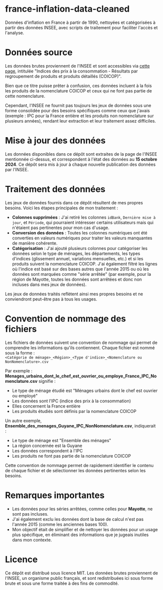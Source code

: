 # france-inflation-data-cleaned
Données d'inflation en France à partir de 1990, nettoyées et catégorisées à partir des données INSEE, avec scripts de traitement pour faciliter l'accès et l'analyse.


# Données source

Les données brutes proviennent de l'INSEE et sont accessibles via [cette page](https://www.insee.fr/fr/statistiques/series/102342213), intitulée "Indices des prix à la consommation - Résultats par regroupement de produits et produits détaillés (COICOP)". 

Bien que ce titre puisse prêter à confusion, ces données incluent à la fois les produits de la nomenclature COICOP et ceux qui ne font pas partie de cette nomenclature. 

Cependant, l'INSEE ne fournit pas toujours les jeux de données sous une forme consolidée pour des besoins spécifiques comme ceux que j'avais (exemple : IPC pour la France entière et les produits non nomenclature sur plusieurs années), rendant leur extraction et leur traitement assez difficiles.

# Mise à jour des données

Les données disponibles dans ce dépôt sont extraites de la page de l'INSEE mentionnée ci-dessus, et correspondent à l'état des données au **15 octobre 2024**. Ce dépôt sera mis à jour à chaque nouvelle publication des données par l'INSEE.

# Traitement des données

Les jeux de données fournis dans ce dépôt résultent de mes propres besoins. Voici les étapes principales de mon traitement :

- **Colonnes supprimées** : J'ai retiré les colonnes `idBank`, `Dernière mise à jour`, et `Période`, qui pourraient intéresser certains utilisateurs mais qui n'étaient pas pertinentes pour mon cas d'usage.
- **Conversion des données** : Toutes les colonnes numériques ont été converties en valeurs numériques pour traiter les valeurs manquantes de manière cohérente.
- **Catégorisation** : J'ai ajouté plusieurs colonnes pour catégoriser les données selon le type de ménages, les départements, les types d'indices (glissement annuel, variations mensuelles, etc.) et si les produits suivent la nomenclature COICOP. J'ai également filtré les lignes où l'indice est basé sur des bases autres que l'année 2015 ou où les données sont marquées comme "série arrêtée" (par exemple, pour la région de Mayotte, toutes les données sont arrêtées et donc non incluses dans mes jeux de données).

Les jeux de données traités reflètent ainsi mes propres besoins et ne conviendront peut-être pas à tous les usages.

# Convention de nommage des fichiers

Les fichiers de données suivent une convention de nommage qui permet de comprendre les informations qu'ils contiennent. Chaque fichier est nommé sous la forme :  
`<Catégorie de ménage>_<Région>_<Type d'indice>_<Nomenclature ou NonNomenclature>.csv`

Par exemple :  
**Menages_urbains_dont_le_chef_est_ouvrier_ou_employe_France_IPC_Nomenclature.csv** signifie :
- Le type de ménage étudié est "Ménages urbains dont le chef est ouvrier ou employé"
- Les données sont l'IPC (indice des prix à la consommation)
- Elles concernent la France entière
- Les produits étudiés sont définis par la nomenclature COICOP

Un autre exemple, **Ensemble_des_menages_Guyane_IPC_NonNomenclature.csv**, indiquerait :
- Le type de ménage est "Ensemble des ménages"
- La région concernée est la Guyane
- Les données correspondent à l'IPC
- Les produits ne font pas partie de la nomenclature COICOP

Cette convention de nommage permet de rapidement identifier le contenu de chaque fichier et de sélectionner les données pertinentes selon les besoins.

# Remarques importantes

- Les données pour les séries arrêtées, comme celles pour **Mayotte**, ne sont pas incluses.
- J'ai également exclu les données dont la base de calcul n'est pas l'année 2015 (comme les anciennes bases 100).
- Mon objectif était de simplifier et de nettoyer les données pour un usage plus spécifique, en éliminant des informations que je jugeais inutiles dans mon contexte.

# Licence

Ce dépôt est distribué sous licence MIT. Les données brutes proviennent de l'INSEE, un organisme public français, et sont redistribuées ici sous forme brute et sous une forme traitée à des fins de commodité.
